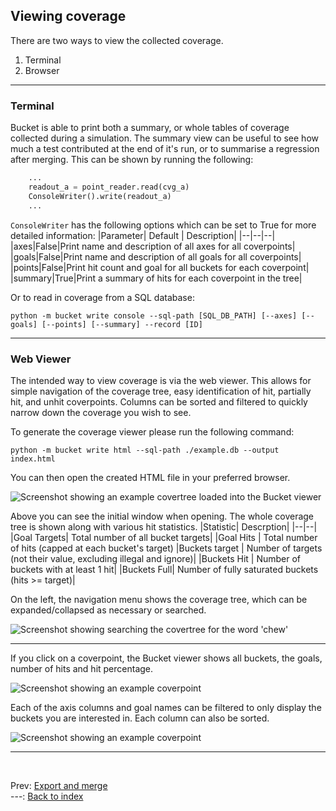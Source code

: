 <!--
  ~ SPDX-License-Identifier: MIT
  ~ Copyright (c) 2023-2025 Noodle-Bytes. All Rights Reserved
  -->

## Viewing coverage

There are two ways to view the collected coverage.

1) Terminal
2) Browser

---
### Terminal
Bucket is able to print both a summary, or whole tables of coverage collected during a simulation. The summary view can be useful to see how much a test contributed at the end of it's run, or to summarise a regression after merging. This can be shown by running the following:

```Python
    ...
    readout_a = point_reader.read(cvg_a)
    ConsoleWriter().write(readout_a)
    ...
```

`ConsoleWriter` has the following options which can be set to True for more detailed information:
|Parameter| Default | Description|
|--|--|--|
|axes|False|Print name and description of all axes for all coverpoints|
|goals|False|Print name and description of all goals for all coverpoints|
|points|False|Print hit count and goal for all buckets for each coverpoint|
|summary|True|Print a summary of hits for each coverpoint in the tree|

Or to read in coverage from a SQL database:
```
python -m bucket write console --sql-path [SQL_DB_PATH] [--axes] [--goals] [--points] [--summary] --record [ID]
```

---

### Web Viewer

The intended way to view coverage is via the web viewer. This allows for simple navigation of the coverage tree, easy identification of hit, partially hit, and unhit coverpoints. Columns can be sorted and filtered to quickly narrow down the coverage you wish to see.

To generate the coverage viewer please run the following command:
```
python -m bucket write html --sql-path ./example.db --output index.html
```

You can then open the created HTML file in your preferred browser.

<picture>
  <source media="(prefers-color-scheme: dark)" srcset="https://raw.githubusercontent.com/vypercore/bucket/main/.github/images/Main__dark.png">
  <source media="(prefers-color-scheme: light)" srcset="https://raw.githubusercontent.com/vypercore/bucket/main/.github/images/Main__light.png">
  <img alt="Screenshot showing an example covertree loaded into the Bucket viewer" src="https://raw.githubusercontent.com/vypercore/bucket/main/.github/images/Main__dark.png">
</picture>

Above you can see the initial window when opening. The whole coverage tree is shown along with various hit statistics.
|Statistic| Descrption|
|--|--|
|Goal Targets| Total number of all bucket targets|
|Goal Hits | Total number of hits (capped at each bucket's target)
|Buckets target | Number of targets (not their value, excluding illegal and ignore)|
|Buckets Hit | Number of buckets with at least 1 hit|
|Buckets Full| Number of fully saturated buckets (hits >= target)|

On the left, the navigation menu shows the coverage tree, which can be expanded/collapsed as necessary or searched.

<picture>
  <source media="(prefers-color-scheme: dark)" srcset="https://raw.githubusercontent.com/vypercore/bucket/main/.github/images/Search__dark.png">
  <source media="(prefers-color-scheme: light)" srcset="https://raw.githubusercontent.com/vypercore/bucket/main/.github/images/Search__light.png">
  <img alt="Screenshot showing searching the covertree for the word 'chew'" src="https://raw.githubusercontent.com/vypercore/bucket/main/.github/images/Search__dark.png">
</picture>

---
If you click on a coverpoint, the Bucket viewer shows all buckets, the goals, number of hits and hit percentage.

<picture>
  <source media="(prefers-color-scheme: dark)" srcset="https://raw.githubusercontent.com/vypercore/bucket/main/.github/images/Coverpoint__dark.png">
  <source media="(prefers-color-scheme: light)" srcset="https://raw.githubusercontent.com/vypercore/bucket/main/.github/images/Coverpoint__light.png">
  <img alt="Screenshot showing an example coverpoint" src="https://raw.githubusercontent.com/vypercore/bucket/main/.github/images/Coverpoint__dark.png">
</picture>

Each of the axis columns and goal names can be filtered to only display the buckets you are interested in. Each column can also be sorted.

<picture>
  <source media="(prefers-color-scheme: dark)" srcset="https://raw.githubusercontent.com/vypercore/bucket/main/.github/images/Filter__dark.png">
  <source media="(prefers-color-scheme: light)" srcset="https://raw.githubusercontent.com/vypercore/bucket/main/.github/images/Filter__light.png">
  <img alt="Screenshot showing an example coverpoint" src="https://raw.githubusercontent.com/vypercore/bucket/main/.github/images/Filter__dark.png">
</picture>

---
<br>

Prev: [Export and merge](export_and_merge.md)
<br>
---: [Back to index](index.md)
